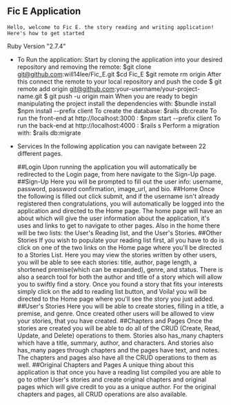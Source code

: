## Fic E Application
    Hello, welcome to Fic E. the story reading and writing application! Here's how to get started

Ruby Version "2.7.4"

* To Run the application:
    Start by cloning the application into your desired repository and removing the remote: 
        $git clone git@github.com:will14lee/Fic_E.git
        $cd Fic_E
        $git remote rm origin
    After this connect the remote to your local repository and push the code 
        $ git remote add origin git@github.com:your-username/your-project-name.git
        $ git push -u origin main
    When you are ready to begin manipulating the project install the dependencies with:
        $bundle install 
        $npm install --prefix client
    To create the database:
        $rails db:create
    To run the front-end at http://localhost:3000 :
        $npm start --prefix client 
    To run the back-end at http://localhost:4000 :
        $rails s 
    Perform a migration with:
        $rails db:migrate

* Services
    In the following application you can navigate between 22 different pages. 
    
    ##Login
        Upon running the application you will automatically be redirected to the Login page, from here navigate to the Sign-Up page. 
    ##Sign-Up
        Here you will be prompted to fill out the user info: username, password, password confirmation, image_url, and bio.
    ##Home
        Once the following is filled out click submit, and if the username isn't already registered then congratulations, you will automatically be logged into the application and directed to the Home page.
        The home page will have an about which will give the user information about the application, it's uses and links to get to navigate to other pages.
        Also in the home there will be two lists: the User's Reading list, and the User's Stories.
    ##Other Stories
        If you wish to populate your reading list first, all you have to do is click on one of the two links on the Home page where you'll be directed to a Stories List. Here you may view the stories written by other users, you will be able to see each stories: title, author, page length, a shortened premise(which can be expanded), genre, and status. 
        There is also a search tool for both the author and title of a story which will allow you to swiftly find a story. 
        Once you found a story that fits your interests simply click on the add to reading list button, and Voila! you will be directed to the Home page where you'll see the story you just added.
    ##User's Stories
        Here you will be able to create stories, filling in a title, a premise, and genre. Once created other users will be allowed to view your stories, that you have created.
    ##Chapters and Pages
        Once the stories are created you will be able to do all of the CRUD (Create, Read, Update, and Delete) operations to them. Stories also has_many chapters which have a title, summary, author, and characters. And stories also has_many pages through chapters and the pages have text, and notes. The chapters and pages also have all the CRUD operations to them as well.
    ##Original Chapters and Pages
        A unique thing about this application is that once you have a reading list compiled you are able to go to other User's stories and create original chapters and original pages which will give credit to you as a unique author. 
        For the original chapters and pages, all CRUD operations are also available.
        



